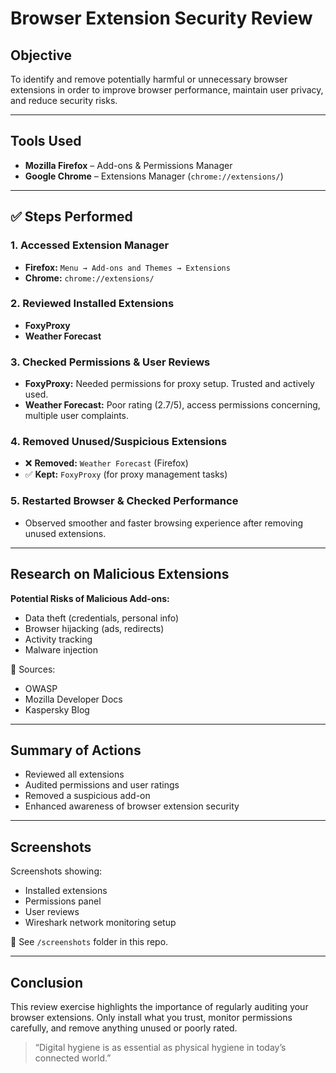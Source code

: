 # Browser Extension Security Review

## Objective
To identify and remove potentially harmful or unnecessary browser extensions in order to improve browser performance, maintain user privacy, and reduce security risks.

---

## Tools Used
- **Mozilla Firefox** – Add-ons & Permissions Manager
- **Google Chrome** – Extensions Manager (`chrome://extensions/`)

---

## ✅ Steps Performed

### 1. Accessed Extension Manager
- **Firefox:** `Menu → Add-ons and Themes → Extensions`
- **Chrome:** `chrome://extensions/`

### 2. Reviewed Installed Extensions
- **FoxyProxy**
- **Weather Forecast**

### 3. Checked Permissions & User Reviews
- **FoxyProxy:** Needed permissions for proxy setup. Trusted and actively used.
- **Weather Forecast:** Poor rating (2.7/5), access permissions concerning, multiple user complaints.

### 4. Removed Unused/Suspicious Extensions
- ❌ **Removed:** `Weather Forecast` (Firefox)
- ✅ **Kept:** `FoxyProxy` (for proxy management tasks)

### 5. Restarted Browser & Checked Performance
- Observed smoother and faster browsing experience after removing unused extensions.

---

## Research on Malicious Extensions

**Potential Risks of Malicious Add-ons:**
- Data theft (credentials, personal info)
- Browser hijacking (ads, redirects)
- Activity tracking
- Malware injection

🔗 Sources:
- OWASP
- Mozilla Developer Docs
- Kaspersky Blog

---

## Summary of Actions
- Reviewed all extensions
- Audited permissions and user ratings
- Removed a suspicious add-on
- Enhanced awareness of browser extension security

---

## Screenshots
Screenshots showing:
- Installed extensions
- Permissions panel
- User reviews
- Wireshark network monitoring setup

📁 See `/screenshots` folder in this repo.

---

## Conclusion
This review exercise highlights the importance of regularly auditing your browser extensions. Only install what you trust, monitor permissions carefully, and remove anything unused or poorly rated.

> “Digital hygiene is as essential as physical hygiene in today’s connected world.”


